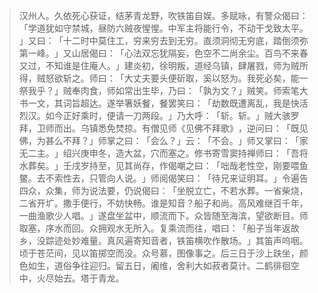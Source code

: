 > 汉州人。久依死心获证，结茅青龙野，吹铁笛自娱。多赋咏，有警众偈曰：​「学道犹如守禁城，昼防六贼夜惺惺。中军主将能行令，不动干戈致太平。​」又曰：​「十二时中莫住工，穷来穷去到无穷。直须洞彻无穷底，踏倒须弥第一峰。​」又山居偈曰：​「心法双忘犹隔妄，色空不二尚余尘。百鸟不来春又过，不知谁是住庵人。​」建炎初，徐明叛，道经乌镇，肆屠戮，师为贼所得，贼怒欲斩之。师曰：​「大丈夫要头便斫取，奚以怒为。我死必矣，能一祭我乎？​」贼奉肉食，师如常出生毕，乃曰：​「孰为文？​」贼笑。师索笔大书一文，其词旨超达。遂举箸妖餐，餐罢笑曰：​「劫数既遭离乱，我是快活烈汉。如今正好乘时，便请一刀两段。​」乃大呼：​「斩。斩。​」贼大骇罗拜，卫师而出。乌镇悉免焚掠。有僧见师《见佛不拜歌》​，逆问曰：​「既见佛，为甚么不拜？​」师掌之曰：​「会么？​」云：​「不会。​」师又掌曰：​「家无二主。​」绍兴庚申冬，造大盆，穴而塞之。修书寄雪窦持禅师曰：​「吾将水葬矣。​」壬戌岁持至，见其尚存，作偈嘲之曰：​「咄哉老性空，刚要喂鱼鳖。去不索性去，只管向人说。​」师阅偈笑曰：​「待兄来证明耳。​」令遍告四众，众集，师为说法要，仍说偈曰：​「坐脱立亡，不若水葬。一省柴烧，二省开圹。撒手便行，不妨快畅。谁是知音？船子和尚。高风难继百千年，一曲渔歌少人唱。​」遂盘坐盆中，顺流而下。众皆随至海滨，望欲断目。师取塞，序水而回。众拥观水无所入。复乘流而往，唱曰：​「船子当年返故乡，没踪迹处妙难量。真风遍寄知音者，铁笛横吹作散场。​」其笛声呜咽。顷于苍茫间，见以笛掷空而没。众号慕，图像事之。后三日于沙上趺坐，颜色如生，道俗争往迎归。留五日，阇维，舍利大如菽者莫计。二鹤徘徊空中，火尽始去。塔于青龙。


